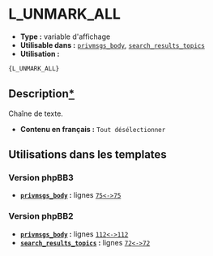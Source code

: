 # L_UNMARK_ALL
* __Type :__ variable d'affichage
* __Utilisable dans :__ [`privmsgs_body`](../tpl/privmsgs_body.md#readme), [`search_results_topics`](../tpl/search_results_topics.md#readme)
* __Utilisation :__

```html
{L_UNMARK_ALL}
```

## Description[*](https://fa-tvars.appspot.com/var/L_UNMARK_ALL)
Chaîne de texte.

* __Contenu en français :__ `Tout désélectionner`

## Utilisations dans les templates

### Version phpBB3
* __[`privmsgs_body`](../tpl/privmsgs_body.md#readme) :__ lignes [`75`](../src/prosilver/privmsgs_body.tpl#L75)[`<->`](../src/prosilver/privmsgs_body.tpl#L75-L75)[`75`](../src/prosilver/privmsgs_body.tpl#L75)

### Version phpBB2
* __[`privmsgs_body`](../tpl/privmsgs_body.md#readme) :__ lignes [`112`](../src/subsilver/privmsgs_body.tpl#L112)[`<->`](../src/subsilver/privmsgs_body.tpl#L112-L112)[`112`](../src/subsilver/privmsgs_body.tpl#L112)
* __[`search_results_topics`](../tpl/search_results_topics.md#readme) :__ lignes [`72`](../src/subsilver/search_results_topics.tpl#L72)[`<->`](../src/subsilver/search_results_topics.tpl#L72-L72)[`72`](../src/subsilver/search_results_topics.tpl#L72)

